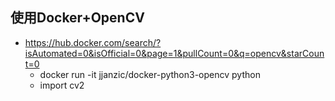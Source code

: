 ## 使用Docker+OpenCV

- https://hub.docker.com/search/?isAutomated=0&isOfficial=0&page=1&pullCount=0&q=opencv&starCount=0
	- docker run -it jjanzic/docker-python3-opencv python
	- import cv2